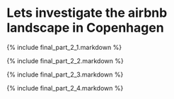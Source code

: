 # Lets investigate the airbnb landscape in Copenhagen

{% include final_part_2_1.markdown %}

{% include final_part_2_2.markdown %}

{% include final_part_2_3.markdown %}

{% include final_part_2_4.markdown %}

